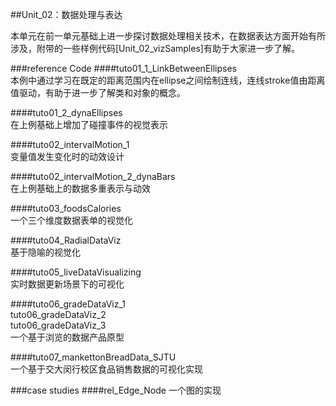 ##Unit_02：数据处理与表达

本单元在前一单元基础上进一步探讨数据处理相关技术，在数据表达方面开始有所涉及，附带的一些样例代码[Unit_02_vizSamples]有助于大家进一步了解。

###reference Code
####tuto01_1_LinkBetweenEllipses  
本例中通过学习在既定的距离范围内在ellipse之间绘制连线，连线stroke值由距离值驱动，有助于进一步了解类和对象的概念。
  
####tuto01_2_dynaEllipses  
在上例基础上增加了碰撞事件的视觉表示

####tuto02_intervalMotion_1  
变量值发生变化时的动效设计

####tuto02_intervalMotion_2_dynaBars  
在上例基础上的数据多重表示与动效

####tuto03_foodsCalories  
一个三个维度数据表单的视觉化

####tuto04_RadialDataViz  
基于隐喻的视觉化

####tuto05_liveDataVisualizing  
实时数据更新场景下的可视化

####tuto06_gradeDataViz_1  
tuto06_gradeDataViz_2  
tuto06_gradeDataViz_3  
一个基于浏览的数据产品原型

####tuto07_mankettonBreadData_SJTU  
一个基于交大闵行校区食品销售数据的可视化实现

###case studies
####rel_Edge_Node
一个图的实现